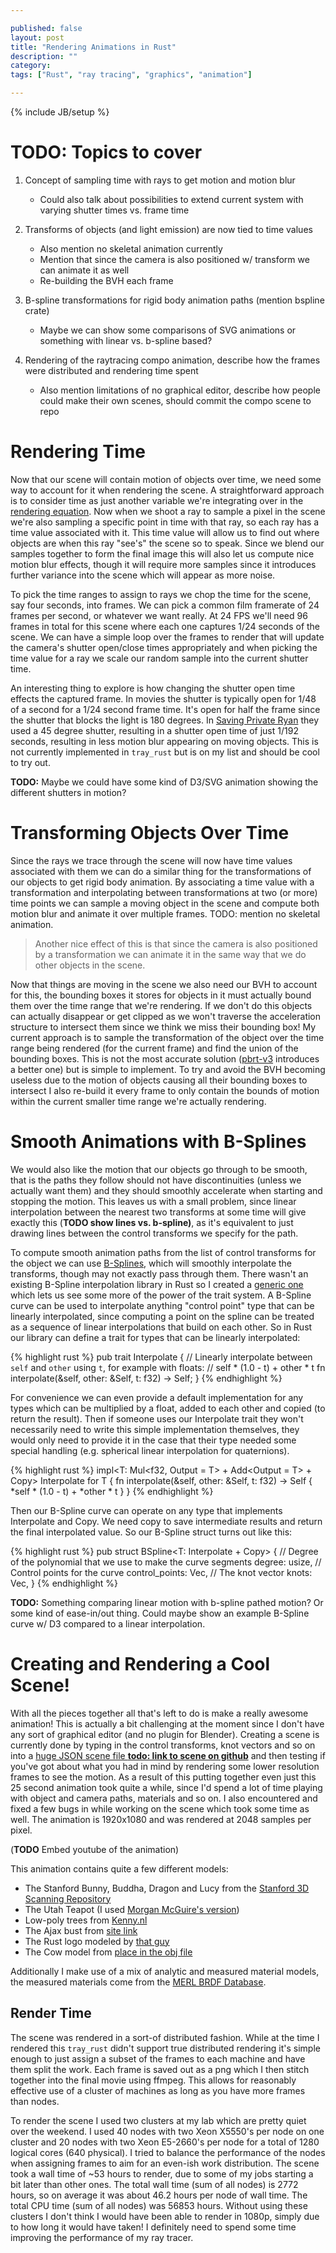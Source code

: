 ```yaml
---

published: false
layout: post
title: "Rendering Animations in Rust"
description: ""
category:
tags: ["Rust", "ray tracing", "graphics", "animation"]

---
```

{% include JB/setup %}

# TODO: Topics to cover

1. Concept of sampling time with rays to get motion and motion blur
	- Could also talk about possibilities to extend current system with varying shutter times vs. frame time

2. Transforms of objects (and light emission) are now tied to time values
	- Also mention no skeletal animation currently
	- Mention that since the camera is also positioned w/ transform we can animate it as well
	- Re-building the BVH each frame

3. B-spline transformations for rigid body animation paths (mention bspline crate)
	- Maybe we can show some comparisons of SVG animations or something with linear vs. b-spline based?

4. Rendering of the raytracing compo animation, describe how the frames were distributed and
rendering time spent
	- Also mention limitations of no graphical editor, describe how people could make their own scenes,
	should commit the compo scene to repo

<!--more-->

# Rendering Time

Now that our scene will contain motion of objects over time, we need some way to account for it when rendering
the scene. A straightforward approach is to consider time as just another variable we're integrating over in
the [rendering equation](https://en.wikipedia.org/wiki/Rendering_equation). Now when we shoot a ray to sample
a pixel in the scene we're also sampling a specific point in time with that ray, so each ray has a time value
associated with it. This time value will allow us to find out where objects are when this ray "see's" the scene
so to speak. Since we blend our samples together to form the final image this will also let us compute nice motion
blur effects, though it will require more samples since it introduces further variance into the scene which
will appear as more noise.

To pick the time ranges to assign to rays we chop the time for the scene, say four seconds, into frames. We can
pick a common film framerate of 24 frames per second, or whatever we want really. At 24 FPS we'll need 96 frames
in total for this scene where each one captures 1/24 seconds of the scene. We can have a simple loop
over the frames to render that will update the camera's shutter open/close times appropriately and when picking
the time value for a ray we scale our random sample into the current shutter time.

An interesting thing to explore is how changing the shutter open time effects the captured frame. In movies
the shutter is typically open for 1/48 of a second for a 1/24 second frame time. It's open for half
the frame since the shutter that blocks the light is 180 degrees. In
[Saving Private Ryan](http://cinemashock.org/2012/07/30/45-degree-shutter-in-saving-private-ryan/) they
used a 45 degree shutter, resulting in a shutter open time of just 1/192 seconds, resulting in less
motion blur appearing on moving objects. This is not currently implemented in `tray_rust` but is on my list
and should be cool to try out.

**TODO:** Maybe we could have some kind of D3/SVG animation showing the different shutters in motion?

# Transforming Objects Over Time

Since the rays we trace through the scene will now have time values associated with them we can do a similar
thing for the transformations of our objects to get rigid body animation. By associating a time value with
a transformation and interpolating between transformations at two (or more) time points we can sample a
moving object in the scene and compute both motion blur and animate it over multiple frames. TODO: mention
no skeletal animation.

> Another nice effect of this is that since the camera is also positioned by a transformation we can animate
it in the same way that we do other objects in the scene.

Now that things are moving in the scene we also need our BVH to account for this, the bounding boxes it stores
for objects in it must actually bound them over the time range that we're rendering. If we don't do this
objects can actually disappear or get clipped as we won't traverse the acceleration structure to intersect them
since we think we miss their bounding box! My current approach is to sample the transformation of the object
over the time range being rendered (for the current frame) and find the union of the bounding boxes. This is
not the most accurate solution ([pbrt-v3](https://github.com/mmp/pbrt-v3) introduces a better one) but is
simple to implement. To try and avoid the BVH becoming useless due to the motion of objects causing all their
bounding boxes to intersect I also re-build it every frame to only contain the bounds of motion within the
current smaller time range we're actually rendering.

# Smooth Animations with B-Splines

We would also like the motion that our objects go through to be smooth, that is the paths they follow should
not have discontinuities (unless we actually want them) and they should smoothly accelerate when starting
and stopping the motion. This leaves us with a small problem, since linear interpolation between the nearest
two transforms at some time will give exactly this (**TODO show lines vs. b-spline)**,
as it's equivalent to just drawing lines between the control transforms we specify for the path.

To compute smooth animation paths from the list of control transforms for the object we can use
[B-Splines](https://en.wikipedia.org/wiki/B-spline), which will smoothly interpolate the transforms,
though may not exactly pass through them. There wasn't an existing B-Spline interpolation library in
Rust so I created
a [generic one](https://github.com/Twinklebear/bspline) which lets us see some more of the power of the trait
system. A B-Spline curve can be used to interpolate anything "control point" type that can be linearly
interpolated, since computing a point on the spline can be treated as a sequence of linear interpolations
that build on each other. So in Rust our library can define a trait for types that can be linearly interpolated:

{% highlight rust %}
pub trait Interpolate {
    // Linearly interpolate between `self` and `other` using `t`, for example with floats:
    // self * (1.0 - t) + other * t
    fn interpolate(&self, other: &Self, t: f32) -> Self;
}
{% endhighlight %}

For convenience we can even provide a default implementation for any types which can be multiplied by a float,
added to each other and copied (to return the result). Then if someone uses our Interpolate trait they
won't necessarily need to write this simple implementation themselves, they would only need to provide it
in the case that their type needed some special handling (e.g. spherical linear interpolation for quaternions).


{% highlight rust %}
impl<T: Mul<f32, Output = T> + Add<Output = T> + Copy> Interpolate for T {
    fn interpolate(&self, other: &Self, t: f32) -> Self {
        *self * (1.0 - t) + *other * t
    }
}
{% endhighlight %}

Then our B-Spline curve can operate on any type that implements Interpolate and Copy. We need copy to save
intermediate results and return the final interpolated value. So our B-Spline struct turns out like this:

{% highlight rust %}
pub struct BSpline<T: Interpolate + Copy> {
    // Degree of the polynomial that we use to make the curve segments
    degree: usize,
    // Control points for the curve
    control_points: Vec<T>,
    // The knot vector
    knots: Vec<f32>,
}
{% endhighlight %}

**TODO:** Something comparing linear motion with b-spline pathed motion? Or some kind of ease-in/out thing.
Could maybe show an example B-Spline curve w/ D3 compared to a linear interpolation.

# Creating and Rendering a Cool Scene!

With all the pieces together all that's left to do is make a really awesome animation! This is actually
a bit challenging at the moment since I don't have any sort of graphical editor (and no plugin for Blender).
Creating a scene is currently done by typing in the control transforms, knot vectors and so on into
a [huge JSON scene file **todo: link to scene on github**]() and then testing if you've got about what you
had in mind by rendering some lower resolution frames to see the motion. As a result of this putting together
even just this 25 second animation took quite a while, since I'd spend a lot of time playing with object
and camera paths, materials and so on. I also encountered and fixed a few bugs in while working on the scene
which took some time as well. The animation is 1920x1080 and was rendered at 2048 samples per pixel.

(**TODO** Embed youtube of the animation)

This animation contains quite a few different models:

- The Stanford Bunny, Buddha, Dragon and Lucy from the [Stanford 3D Scanning Repository]()
- The Utah Teapot (I used [Morgan McGuire's version]())
- Low-poly trees from [Kenny.nl]()
- The Ajax bust from [site link]()
- The Rust logo modeled by [that guy]()
- The Cow model from [place in the obj file]()

Additionally I make use of a mix of analytic and measured material models, the measured materials come
from the [MERL BRDF Database]().

## Render Time

The scene was rendered in a sort-of distributed fashion. While at the time I rendered this `tray_rust` didn't
support true distributed rendering it's simple enough to just assign a subset of the frames to each machine
and have them split the work. Each frame is saved out as a png which I then stitch together into the final
movie using ffmpeg. This allows for reasonably effective use of a cluster of machines as long as you have more
frames than nodes.

To render the scene I used two clusters at my lab which are pretty quiet over the weekend. I used 40 nodes
with two Xeon X5550's per node on one cluster and 20 nodes with two Xeon E5-2660's per node for a total
of 1280 logical cores (640 physical). I tried to balance the performance of the nodes when assigning frames
to aim for an even-ish work distribution. The scene took a wall time of ~53 hours to render, due to some
of my jobs starting a bit later than other ones. The total wall time (sum of all nodes) is 2772 hours,
so on average it was about 46.2 hours per node of wall time. The total CPU time (sum of all nodes) was
56853 hours. Without using these clusters I don't think I would have been able to render in 1080p, simply
due to how long it would have taken! I definitely need to spend some time improving the performance of
my ray tracer.

